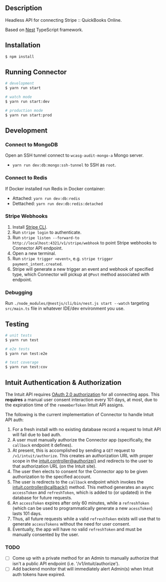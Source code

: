 ## Description

Headless API for connecting Stripe :: QuickBooks Online.

Based on [Nest](https://github.com/nestjs/nest) TypeScript framework.

## Installation

```bash
$ npm install
```

## Running Connector

```bash
# development
$ yarn run start

# watch mode
$ yarn run start:dev

# production mode
$ yarn run start:prod
```

## Development

### Connect to MongoDB

Open an SSH tunnel connect to `wcasg-audit-mongo-a` Mongo server.
  - `yarn run dev:db:mongo:ssh-tunnel` to SSH as `root`.

### Connect to Redis

If Docker installed run Redis in Docker container:
- Attached: `yarn run dev:db:redis`
- Dettached: `yarn run dev:db:redis:detached`

### Stripe Webhooks

1. Install [Stripe CLI](https://stripe.com/docs/stripe-cli).
2. Run `stripe login` to authenticate.
3. Run `stripe listen --forward-to http://localhost:4321/v1/stripe/webhook` to point Stripe webhooks to Connector API endpoint.
4. Open a new terminal.
5. Run `stripe trigger <event>`, e.g. `stripe trigger payment_intent.created`.
6. Stripe will generate a new trigger an event and webhook of specified type, which Connector will pickup at `@Post` method associated with endpoint.

### Debugging

Run `./node_modules/@nestjs/cli/bin/nest.js start --watch` targeting `src/main.ts` file in whatever IDE/dev environment you use.

## Testing

```bash
# unit tests
$ yarn run test

# e2e tests
$ yarn run test:e2e

# test coverage
$ yarn run test:cov
```

## Intuit Authentication & Authorization

The Intuit API requires [OAuth 2.0 authorization](https://developer.intuit.com/app/developer/qbo/docs/develop/authentication-and-authorization) for all connecting apps.  This **requires** a manual user consent interaction every 101 days, at most, due to the expiration time of the `rememberToken` Intuit API assigns.

The following is the current implementation of Connector to handle Intuit API auth:

1. For a fresh install with no existing database record a request to Intuit API will fail due to bad auth.
2. A user must manually authorize the Connector app (specifically, the `callback` endpoint it defines).
3. At present, this is accomplished by sending a `GET` request to `/v1/intuit/authorize`.  This creates an authorization URL with proper scope in the [intuit.controller@authorize()](src/intuit/intuit.controller.ts#L42) and redirects to the user to that authorization URL (on the Intuit site).
4. The user then elects to consent for the Connector app to be given authorization to the specified account.
5. The user is redirects to the `callback` endpoint which invokes the [intuit.controller@callback()](src/intuit/intuit.controller.ts#L63) method.  This method generates an async `accessToken` and `refreshToken`, which is added to (or updated) in the database for future requests.
6. An `accessToken` expires after only 60 minutes, while a `refreshToken` (which can be used to programmatically generate a new `acessToken`) lasts 101 days.
7. Thus, all future requests while a valid `refreshToken` exists will use that to generate `accessTokens` without the need for user consent.
8. Eventually, the app will have no valid `refreshToken` and must be manually consented by the user.

### TODO

- [ ] Come up with a private method for an Admin to manually authorize that isn't a public API endpoint (i.e. '/v1/intuit/authorize').
- [ ] Add backend monitor that will immediately alert Admin(s) when Intuit auth tokens have expired.
